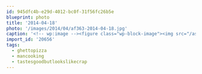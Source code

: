 ```yaml
---
id: 945dfc4b-e29d-4012-bc0f-31f56fc26b5e
blueprint: photo
title: '2014-04-18'
photo: '/images/2014/04/af363-2014-04-18.jpg'
caption: '<!-- wp:image --><figure class="wp-block-image"><img src="/assets/images/2014/04/af363-2014-04-18.jpg" /></figure><!-- /wp:image --><!-- wp:paragraph --><p>Pizza made from scratch. #tastesgoodbutlookslikecrap #mancooking #ghettopizza</p><!-- /wp:paragraph -->'
import_id: '20656'
tags:
  - ghettopizza
  - mancooking
  - tastesgoodbutlookslikecrap
---
```

